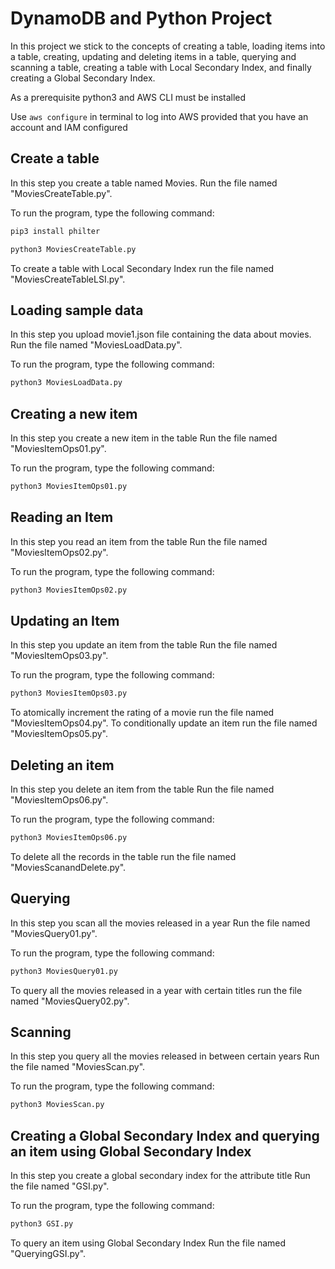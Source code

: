 # DynamoDB and Python Project 
In this project we stick to the concepts of creating a table, loading items into a table, creating, updating and deleting items in a table, querying and scanning a table, creating a table with Local Secondary Index, and finally creating a Global Secondary Index.

As a prerequisite python3 and AWS CLI must be installed

Use ```aws configure``` in terminal to log into AWS provided that you have an account and IAM configured

## Create a table 
In this step you create a table named Movies.
Run the file named "MoviesCreateTable.py".

To run the program, type the following command:
```bash
pip3 install philter

python3 MoviesCreateTable.py
```
To create a table with Local Secondary Index run the file named "MoviesCreateTableLSI.py".

## Loading sample data
In this step you upload movie1.json file containing the data about movies.
Run the file named "MoviesLoadData.py".

To run the program, type the following command:
```bash
python3 MoviesLoadData.py
```

## Creating a new item
In this step you create a new item in the table
Run the file named "MoviesItemOps01.py".

To run the program, type the following command:
```bash
python3 MoviesItemOps01.py
```

## Reading an Item
In this step you read an item from the table
Run the file named "MoviesItemOps02.py".

To run the program, type the following command:
```bash
python3 MoviesItemOps02.py
```

## Updating an Item
In this step you update an item from the table
Run the file named "MoviesItemOps03.py".

To run the program, type the following command:
```bash
python3 MoviesItemOps03.py
```
To atomically increment the rating of a movie run the file named "MoviesItemOps04.py".
To conditionally update an item run the file named "MoviesItemOps05.py".

## Deleting an item
In this step you delete an item from the table
Run the file named "MoviesItemOps06.py".

To run the program, type the following command:
```bash
python3 MoviesItemOps06.py
```
To delete all the records in the table run the file named "MoviesScanandDelete.py".
## Querying
In this step you scan all the movies released in a year
Run the file named "MoviesQuery01.py".

To run the program, type the following command:
```bash
python3 MoviesQuery01.py
```
To query all the movies released in a year with certain titles run the file named "MoviesQuery02.py".

## Scanning
In this step you query all the movies released in between certain years
Run the file named "MoviesScan.py".

To run the program, type the following command:
```bash
python3 MoviesScan.py
```

## Creating a Global Secondary Index and querying an item using Global Secondary Index 
In this step you create a global secondary index for the attribute title
Run the file named "GSI.py".

To run the program, type the following command:
```bash
python3 GSI.py
```
To query an item using Global Secondary Index Run the file named "QueryingGSI.py".
